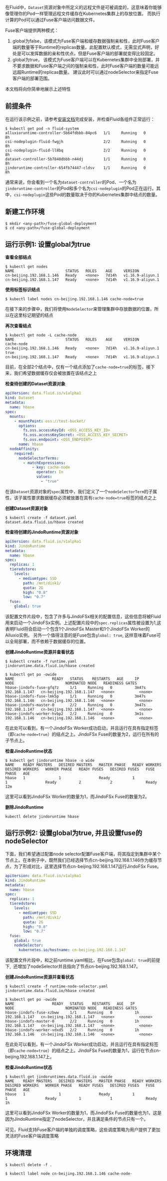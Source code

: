 在Fluid中，`Dataset`资源对象中所定义的远程文件是可被调度的，这意味着你能够像管理你的Pod一样管理远程文件缓存在Kubernetes集群上的存放位置。 而执行计算的Pod可以通过Fuse客户端访问数据文件。


Fuse客户端提供两种模式：


1. global为false，该模式为Fuse客户端和缓存数据强制亲和性，此时Fuse客户端的数量等于Runtime的replicas数量。此配置默认模式，无需显式声明，好处是可以发挥数据的亲和性优点，但是Fuse客户端的部署就变得比较固定。
1. global为true， 该模式为Fuse客户端可以在Kubernetes集群中全局部署，并不要求数据和Fuse客户端之间的强制亲和性，此时Fuse客户端的数量可能远远超Runtime的replicas数量。 建议此时可以通过nodeSelector来指定Fuse客户端的部署范围。



本文档将向你简单地展示上述特性


## 前提条件


在运行该示例之前，请参考[安装文档](jindo_fluid_install.md)完成安装，并检查Fluid各组件正常运行：


```shell
$ kubectl get pod -n fluid-system
alluxioruntime-controller-5b64fdbbb-84pc6   1/1     Running   0          8h
csi-nodeplugin-fluid-fwgjh                  2/2     Running   0          8h
csi-nodeplugin-fluid-ll8bq                  2/2     Running   0          8h
dataset-controller-5b7848dbbb-n44dj         1/1     Running   0          8h
jindoruntime-controller-654fb74447-cldsv    1/1     Running   0          8h
```


通常来说，你会看到一个名为`dataset-controller`的Pod、一个名为`jindoruntime-controller`的Pod和多个名为`csi-nodeplugin`的Pod正在运行。其中，`csi-nodeplugin`这些Pod的数量取决于你的Kubernetes集群中结点的数量。


## 新建工作环境


```shell
$ mkdir <any-path>/fuse-global-deployment
$ cd <any-path>/fuse-global-deployment
```


## 运行示例1: 设置global为true


**查看全部结点**


```shell
$ kubectl get nodes
NAME                       STATUS   ROLES    AGE     VERSION
cn-beijing.192.168.1.146   Ready    <none>   7d14h   v1.16.9-aliyun.1
cn-beijing.192.168.1.147   Ready    <none>   7d14h   v1.16.9-aliyun.1
```


**使用标签标识结点**


```shell
$ kubectl label nodes cn-beijing.192.168.1.146 cache-node=true
```


在接下来的步骤中，我们将使用`NodeSelector`来管理集群中存放数据的位置，所以在这里标记期望的结点


**再次查看结点**


```shell
$ kubectl get node -L cache-node
NAME                       STATUS   ROLES    AGE     VERSION            cache-node
cn-beijing.192.168.1.146   Ready    <none>   7d14h   v1.16.9-aliyun.1   true
cn-beijing.192.168.1.147   Ready    <none>   7d14h   v1.16.9-aliyun.1
```


目前，在全部2个结点中，仅有一个结点添加了`cache-node=true`的标签，接下来，我们希望数据缓存仅会被放置在该结点之上


**检查待创建的Dataset资源对象**


```yaml
apiVersion: data.fluid.io/v1alpha1
kind: Dataset
metadata:
  name: hbase
spec:
  mounts:
    - mountPoint: oss://test-bucket/
      options:
        fs.oss.accessKeyId: <OSS_ACCESS_KEY_ID>
        fs.oss.accessKeySecret: <OSS_ACCESS_KEY_SECRET>
        fs.oss.endpoint: <OSS_ENDPOINT> 
      name: hbase
  nodeAffinity:
    required:
      nodeSelectorTerms:
        - matchExpressions:
            - key: cache-node
              operator: In
              values:
                - "true"
```


在该`Dataset`资源对象的`spec`属性中，我们定义了一个`nodeSelectorTerm`的子属性，该子属性要求数据缓存必须被放置在具有`cache-node=true`标签的结点之上


**创建Dataset资源对象**


```shell
$ kubectl create -f dataset.yaml
dataset.data.fluid.io/hbase created
```


**检查待创建的JindoRuntime资源对象**


```yaml
apiVersion: data.fluid.io/v1alpha1
kind: JindoRuntime
metadata:
  name: hbase
spec:
  replicas: 1
  tieredstore:
    levels:
      - mediumtype: SSD
        path: /mnt/disk1/
        quota: 2G
        high: "0.8"
        low: "0.7"
  fuse:
    global: true
```


该配置文件片段中，包含了许多与JindoFSx相关的配置信息，这些信息将被Fluid用来启动一个JindoFSx实例。上述配置片段中的`spec.replicas`属性被设置为1,这表明Fluid将会启动一个包含1个JindoFSx Master和1个JindoFSx Worker的Alluxio实例。 另外一个值得注意的是Fuse包含`global: true`,
这样意味着Fuse可以全局部署，而不依赖于数据缓存的位置。


**创建JindoRuntime资源并查看状态**


```shell
$ kubectl create -f runtime.yaml
jindoruntime.data.fluid.io/hbase created

$ kubectl get po -owide
NAME                 READY   STATUS    RESTARTS   AGE     IP              NODE                       NOMINATED NODE   READINESS GATES
hbase-jindofs-fuse-gfq7z     1/1     Running   0          3m47s   192.168.1.147   cn-beijing.192.168.1.147   <none>           <none>
hbase-jindofs-fuse-lmk5p     1/1     Running   0          3m47s   192.168.1.146   cn-beijing.192.168.1.146   <none>           <none>
hbase-jindofs-master-0       2/2     Running   0          3m47s   192.168.1.147   cn-beijing.192.168.1.147   <none>           <none>
hbase-jindofs-worker-hvbp2   2/2     Running   0          3m1s    192.168.1.146   cn-beijing.192.168.1.146   <none>           <none>
```


在此处可以看到，有一个JindoFSx Worker成功启动，并且运行在具有指定标签（即`cache-node=true`）的结点之上。JindoFSx Fuse的数量为2，运行在所有的子节点上。


**检查JindoRuntime状态**


```shell
$ kubectl get jindoruntime hbase -o wide
NAME    READY MASTERS   DESIRED MASTERS   MASTER PHASE   READY WORKERS   DESIRED WORKERS   WORKER PHASE   READY FUSES   DESIRED FUSES   FUSE PHASE   AGE
hbase   1               1                 Ready          1               1                 Ready          2             2               Ready        12m
```


这里可以看到JindoFSx Worker的数量为1，而JindoFSx Fuse的数量为2。


**删除JindoRuntime**


```shell
kubectl delete jindoruntime hbase
```


## 运行示例2: 设置global为true, 并且设置fuse的nodeSelector


下面，我们希望通过配置node selector配置Fuse客户端，将其指定到集群中某个节点上。在本例子中，既然我们已经选择节点cn-beijing.192.168.1.146作为缓存节点，为了形成对比，这里选择节点cn-beijing.192.168.1.147运行JindoFSx Fuse。


```yaml
apiVersion: data.fluid.io/v1alpha1
kind: JindoRuntime
metadata:
  name: hbase
spec:
  replicas: 1
  tieredstore:
    levels:
      - mediumtype: SSD
        path: /mnt/disk1/
        quota: 2G
        high: "0.8"
        low: "0.7"
  fuse:
    global: true
    nodeSelector:
      kubernetes.io/hostname: cn-beijing.192.168.1.147
```


该配置文件片段中，和之前runtime.yaml相比，在Fuse包含`global: true`的前提下,  还增加了nodeSelector并且指向了节点cn-beijing.192.168.1.147。


**创建JindoRuntime资源并查看状态**


```shell
$ kubectl create -f runtime-node-selector.yaml
jindoruntime.data.fluid.io/hbase created

$ kubectl get po -owide
NAME                 READY   STATUS    RESTARTS   AGE   IP              NODE                       NOMINATED NODE   READINESS GATES
hbase-jindofs-fuse-xzbww     1/1     Running   0          1h   192.168.1.147   cn-beijing.192.168.1.147   <none>           <none>
hbase-jindofs-master-0       2/2     Running   0          1h   192.168.1.147   cn-beijing.192.168.1.147   <none>           <none>
hbase-jindofs-worker-vdxd5   2/2     Running   0          1h   192.168.1.146   cn-beijing.192.168.1.146   <none>           <none>
```


在此处可以看到，有一个JindoFSx Worker成功启动，并且运行在具有指定标签（即`cache-node=true`）的结点之上。JindoFSx Fuse的数量为1，运行在节点cn-beijing.192.168.1.147上。


**检查JindoRuntime状态**


```shell
$ kubectl get jindoruntimes.data.fluid.io -owide
NAME    READY MASTERS   DESIRED MASTERS   MASTER PHASE   READY WORKERS   DESIRED WORKERS   WORKER PHASE   READY FUSES   DESIRED FUSES   FUSE PHASE   AGE
hbase   1               1                 Ready          1               1                 Ready          1             1               Ready        1h
```


这里可以看到JindoFSx Worker的数量为1，而JindoFSx Fuse的数量也为1，这是因为JindoRuntime指定了nodeSelector，并且满足条件的节点只有一个。


可见，Fluid支持Fuse客户端的单独的调度策略，这些调度策略为用户提供了更加灵活的Fuse客户端调度策略


## 环境清理


```shell
$ kubectl delete -f .

$ kubectl label node cn-beijing.192.168.1.146 cache-node-
```
